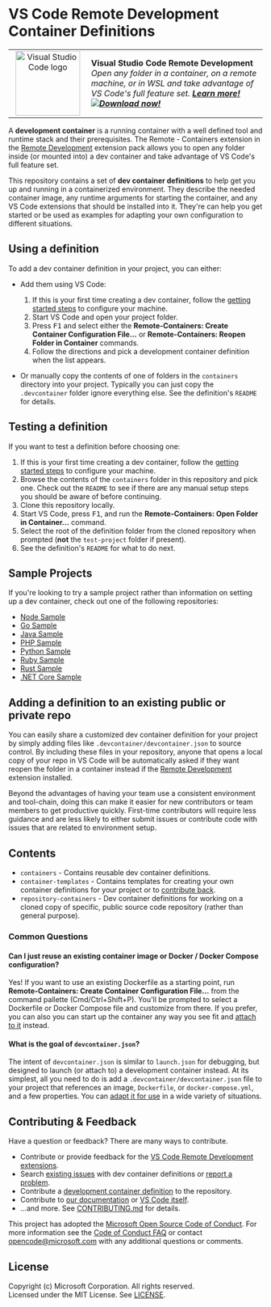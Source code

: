 # VS Code Remote Development Container Definitions

<table style="width: 100%; border-style: none;"><tr>
<td style="width: 140px; text-align: center;"><a href="https://aka.ms/vscode-remote/download/extension"><img width="128px" src="https://microsoft.github.io/vscode-remote-release/images/remote-extensionpack.png" alt="Visual Studio Code logo"/></a></td>
<td>
<strong>Visual Studio Code Remote Development</strong><br />
<i>Open any folder in a container, on a remote machine, or in WSL and take advantage of VS Code's full feature set. <strong><a href="https://aka.ms/vscode-remote">Learn more!</a></strong><br />
<strong><a href="https://aka.ms/vscode-remote/download/extension"><img src="https://microsoft.github.io/vscode-remote-release//images/download.png" alt="Download now!"/></a></strong></i>
</td>
</tr></table>

A **development container** is a running container with a well defined tool and runtime stack and their prerequisites. The Remote - Containers extension in the [Remote Development](https://aka.ms/vscode-remote/download/extension) extension pack allows you to open any folder inside (or mounted into) a dev container and take advantage of VS Code's full feature set.

This repository contains a set of **dev container definitions** to help get you up and running in a containerized environment. They describe the needed container image, any runtime arguments for starting the container, and any VS Code extensions that should be installed into it. They're can help you get started or be used as examples for adapting your own configuration to different situations.

## Using a definition

To add a dev container definition in your project, you can either:

- Add them using VS Code:
  
  1. If this is your first time creating a dev container, follow the [getting started steps](https://aka.ms/vscode-remote/containers/getting-started) to configure your machine.
  2. Start VS Code and open your project folder.
  3. Press <kbd>F1</kbd>
  and select either the **Remote-Containers: Create Container Configuration File...** or **Remote-Containers: Reopen Folder in Container** commands. 
  4. Follow the directions and pick a development container definition when the list appears.

- Or manually copy the contents of one of folders in the `containers` directory into your project. Typically you can just copy the `.devcontainer` folder ignore everything else. See the definition's `README` for details.

## Testing a definition

If you want to test a definition before choosing one:

1. If this is your first time creating a dev container, follow the [getting started steps](https://aka.ms/vscode-remote/containers/getting-started) to configure your machine.
2. Browse the contents of the  `containers` folder in this repository and pick one. Check out the `README` to see if there are any manual setup steps you should be aware of before continuing.
3. Clone this repository locally.
4. Start VS Code, press <kbd>F1</kbd>, and run the **Remote-Containers: Open Folder in Container...** command.
5. Select the root of the definition folder from the cloned repository when prompted (**not** the `test-project` folder if present).
6. See the definition's `README` for what to do next.

## Sample Projects

If you're looking to try a sample project rather than information on setting up a dev container, check out one of the following repositories:

- [Node Sample](https://github.com/Microsoft/vscode-remote-try-node)
- [Go Sample](https://github.com/Microsoft/vscode-remote-try-go)
- [Java Sample](https://github.com/Microsoft/vscode-remote-try-java)
- [PHP Sample](https://github.com/Microsoft/vscode-remote-try-php)
- [Python Sample](https://github.com/Microsoft/vscode-remote-try-python)
- [Ruby Sample](https://github.com/Microsoft/vscode-remote-try-ruby)
- [Rust Sample](https://github.com/Microsoft/vscode-remote-try-rust)
- [.NET Core Sample](https://github.com/Microsoft/vscode-remote-try-dotnetcore)


## Adding a definition to an existing public or private repo

You can easily share a customized dev container definition for your project by simply adding files like `.devcontainer/devcontainer.json` to source control. By including these files in your repository, anyone that opens a local copy of your repo in VS Code will be automatically asked if they want reopen the folder in a container instead if the [Remote Development](https://aka.ms/vscode-remote/download/extension) extension installed.

Beyond the advantages of having your team use a consistent environment and tool-chain, doing this can make it easier for new contributors or team members to get productive quickly. First-time contributors will require less guidance and are less likely to either submit issues or contribute code with issues that are related to environment setup.

## Contents

- `containers` - Contains reusable dev container definitions.
- `container-templates` - Contains templates for creating your own container definitions for your project or to [contribute back](CONTRIBUTING.md#contributing-dev-container-definitions).
- `repository-containers` - Dev container definitions for working on a cloned copy of specific, public source code repository (rather than general purpose).

### Common Questions

#### Can I just reuse an existing container image or Docker / Docker Compose configuration?

Yes! If you want to use an existing Dockerfile as a starting point, run **Remote-Containers: Create Container Configuration File...** from the command pallette (Cmd/Ctrl+Shift+P). You'll be prompted to select a Dockerfile or Docker Compose file and customize from there. If you prefer, you can also you can start up the container any way you see fit and [attach to it](https://aka.ms/vscode-remote/containers/attach) instead.

#### What is the goal of `devcontainer.json`?

The intent of `devcontainer.json` is similar to `launch.json` for debugging, but designed to launch (or attach to) a development container instead. At its simplest, all you need to do is add a `.devcontainer/devcontainer.json` file to your project that references an image, `Dockerfile`, or `docker-compose.yml`, and a few properties. You can [adapt it for use](https://aka.ms/vscode-remote/containers/folder-setup) in a wide variety of situations.

## Contributing & Feedback

Have a question or feedback? There are many ways to contribute.

- Contribute or provide feedback for the [VS Code Remote Development extensions](https://github.com/Microsoft/vscode-remote-release/CONTRIBUTING.md).
- Search [existing issues](https://github.com/Microsoft/vscode-dev-containers/issues) with dev container definitions or [report a problem](https://github.com/Microsoft/vscode-dev-containers/issues/new).
- Contribute a [development container definition](CONTRIBUTING.md#contributing-dev-container-definitions) to the repository.
- Contribute to [our documentation](https://github.com/Microsoft/vscode-docs) or [VS Code itself](https://github.com/Microsoft/vscode).
- ...and more. See [CONTRIBUTING.md](CONTRIBUTING.md) for details.

This project has adopted the [Microsoft Open Source Code of Conduct](https://opensource.microsoft.com/codeofconduct/).
For more information see the [Code of Conduct FAQ](https://opensource.microsoft.com/codeofconduct/faq/) or
contact [opencode@microsoft.com](mailto:opencode@microsoft.com) with any additional questions or comments.

## License

Copyright (c) Microsoft Corporation. All rights reserved. <br />
Licensed under the MIT License. See [LICENSE](LICENSE).
